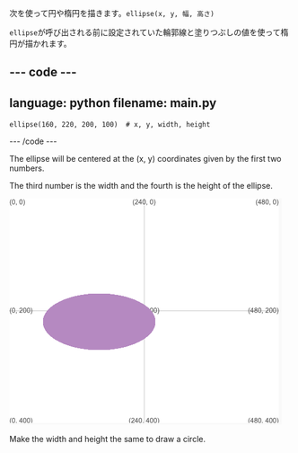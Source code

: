 
次を使って円や楕円を描きます。`ellipse(x, y, 幅, 高さ)`

`ellipse`が呼び出される前に設定されていた輪郭線と塗りつぶしの値を使って楕円が描かれます。

--- code ---
---
language: python
filename: main.py
---

    ellipse(160, 220, 200, 100)  # x, y, width, height

--- /code ---

The ellipse will be centered at the (x, y) coordinates given by the first two numbers.

The third number is the width and the fourth is the height of the ellipse.

![The output area showing an ellipse centred around x 160, y 220 with width 200 and height 100](images/example.png)

Make the width and height the same to draw a circle.


